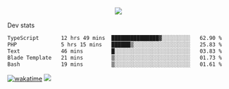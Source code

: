 <h3 align="center">
  <a href="https://github.com/spoopy2023">
      <img src="https://github-profile-trophy.vercel.app/?username=Spoopy2023&no-bg=true&no-frame=true">
  </a>
</h3>

Dev stats
<!--START_SECTION:waka-->

```txt
TypeScript       12 hrs 49 mins  ███████████████▓░░░░░░░░░   62.90 %
PHP              5 hrs 15 mins   ██████▒░░░░░░░░░░░░░░░░░░   25.83 %
Text             46 mins         █░░░░░░░░░░░░░░░░░░░░░░░░   03.83 %
Blade Template   21 mins         ▒░░░░░░░░░░░░░░░░░░░░░░░░   01.73 %
Bash             19 mins         ▒░░░░░░░░░░░░░░░░░░░░░░░░   01.61 %
```

<!--END_SECTION:waka-->
[![wakatime](https://wakatime.com/badge/user/018ece4c-ff65-47b1-86a2-26e4e720c978.svg)](https://wakatime.com/@mac_g)
<img src="https://camo.githubusercontent.com/935c1e1091fb0ce9d975d06263ed4bc014721cd7e52b557f59b07c85da01afe3/68747470733a2f2f6b6f6d617265762e636f6d2f67687076632f3f757365726e616d653d5843726166744d616e3532266c6162656c3d566965777326636f6c6f723d626c7565267374796c653d706c6173746963">
